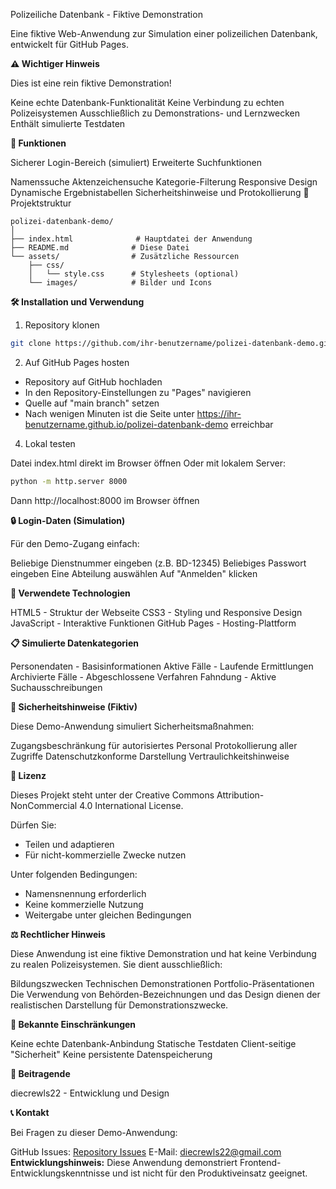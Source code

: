 Polizeiliche Datenbank - Fiktive Demonstration

Eine fiktive Web-Anwendung zur Simulation einer polizeilichen Datenbank, entwickelt für GitHub Pages.

**⚠️ Wichtiger Hinweis**

Dies ist eine rein fiktive Demonstration!

Keine echte Datenbank-Funktionalität
Keine Verbindung zu echten Polizeisystemen
Ausschließlich zu Demonstrations- und Lernzwecken
Enthält simulierte Testdaten


**🚀 Funktionen**

Sicherer Login-Bereich (simuliert)
Erweiterte Suchfunktionen

Namenssuche
Aktenzeichensuche
Kategorie-Filterung
Responsive Design
Dynamische Ergebnistabellen
Sicherheitshinweise und Protokollierung
📁 Projektstruktur
```text
polizei-datenbank-demo/
│
├── index.html              # Hauptdatei der Anwendung
├── README.md              # Diese Datei
└── assets/                # Zusätzliche Ressourcen
    ├── css/
    │   └── style.css      # Stylesheets (optional)
    └── images/            # Bilder und Icons
```

**🛠️ Installation und Verwendung**
1. Repository klonen
```bash
git clone https://github.com/ihr-benutzername/polizei-datenbank-demo.git
```
2. Auf GitHub Pages hosten

- Repository auf GitHub hochladen
- In den Repository-Einstellungen zu "Pages" navigieren
- Quelle auf "main branch" setzen
- Nach wenigen Minuten ist die Seite unter https://ihr-benutzername.github.io/polizei-datenbank-demo erreichbar

4. Lokal testen

Datei index.html direkt im Browser öffnen
Oder mit lokalem Server:
```bash
python -m http.server 8000
```
Dann http://localhost:8000 im Browser öffnen

**🔒 Login-Daten (Simulation)**

Für den Demo-Zugang einfach:

Beliebige Dienstnummer eingeben (z.B. BD-12345)
Beliebiges Passwort eingeben
Eine Abteilung auswählen
Auf "Anmelden" klicken

**🎯 Verwendete Technologien**

HTML5 - Struktur der Webseite
CSS3 - Styling und Responsive Design
JavaScript - Interaktive Funktionen
GitHub Pages - Hosting-Plattform

**📋 Simulierte Datenkategorien**

Personendaten - Basisinformationen
Aktive Fälle - Laufende Ermittlungen
Archivierte Fälle - Abgeschlossene Verfahren
Fahndung - Aktive Suchausschreibungen

**🔐 Sicherheitshinweise (Fiktiv)**

Diese Demo-Anwendung simuliert Sicherheitsmaßnahmen:

Zugangsbeschränkung für autorisiertes Personal
Protokollierung aller Zugriffe
Datenschutzkonforme Darstellung
Vertraulichkeitshinweise

**📄 Lizenz**

Dieses Projekt steht unter der Creative Commons Attribution-NonCommercial 4.0 International License.

Dürfen Sie:

- Teilen und adaptieren
- Für nicht-kommerzielle Zwecke nutzen

Unter folgenden Bedingungen:

- Namensnennung erforderlich
- Keine kommerzielle Nutzung
- Weitergabe unter gleichen Bedingungen

**⚖️ Rechtlicher Hinweis**

Diese Anwendung ist eine fiktive Demonstration und hat keine Verbindung zu realen Polizeisystemen. Sie dient ausschließlich:

Bildungszwecken
Technischen Demonstrationen
Portfolio-Präsentationen
Die Verwendung von Behörden-Bezeichnungen und das Design dienen der realistischen Darstellung für Demonstrationszwecke.

**🐛 Bekannte Einschränkungen**

Keine echte Datenbank-Anbindung
Statische Testdaten
Client-seitige "Sicherheit"
Keine persistente Datenspeicherung

**🤝 Beitragende**

diecrewls22 - Entwicklung und Design

**📞 Kontakt**

Bei Fragen zu dieser Demo-Anwendung:

GitHub Issues: [Repository Issues](https://github.com/diecrewls22-dev/polizeiliche-datenbank/issues)
E-Mail: diecrewls22@gmail.com
**Entwicklungshinweis:** Diese Anwendung demonstriert Frontend-Entwicklungskenntnisse und ist nicht für den Produktiveinsatz geeignet.
